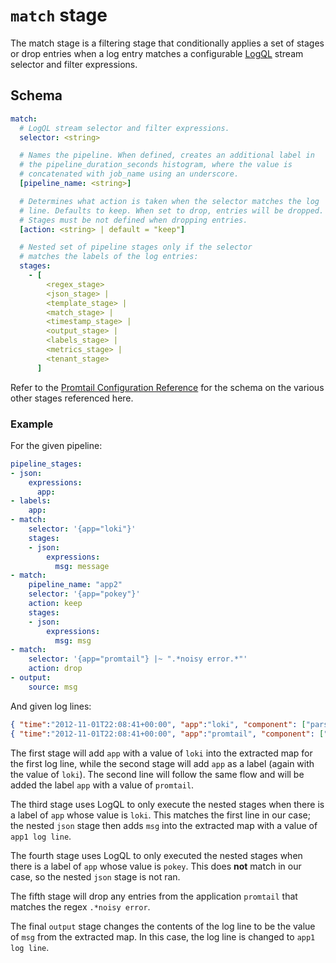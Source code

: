 # `match` stage

The match stage is a filtering stage that conditionally applies a set of stages
or drop entries when a log entry matches a configurable [LogQL](../../../logql.md)
stream selector and filter expressions.

## Schema

```yaml
match:
  # LogQL stream selector and filter expressions.
  selector: <string>

  # Names the pipeline. When defined, creates an additional label in
  # the pipeline_duration_seconds histogram, where the value is
  # concatenated with job_name using an underscore.
  [pipeline_name: <string>]

  # Determines what action is taken when the selector matches the log 
  # line. Defaults to keep. When set to drop, entries will be dropped. 
  # Stages must be not defined when dropping entries. 
  [action: <string> | default = "keep"]

  # Nested set of pipeline stages only if the selector
  # matches the labels of the log entries:
  stages:
    - [
        <regex_stage>
        <json_stage> |
        <template_stage> |
        <match_stage> |
        <timestamp_stage> |
        <output_stage> |
        <labels_stage> |
        <metrics_stage> |
        <tenant_stage>
      ]
```

Refer to the [Promtail Configuration Reference](../configuration.md) for the
schema on the various other stages referenced here.

### Example

For the given pipeline:

```yaml
pipeline_stages:
- json:
    expressions:
      app:
- labels:
    app:
- match:
    selector: '{app="loki"}'
    stages:
    - json:
        expressions:
          msg: message
- match:
    pipeline_name: "app2"
    selector: '{app="pokey"}'
    action: keep
    stages:
    - json:
        expressions:
          msg: msg
- match:
    selector: '{app="promtail"} |~ ".*noisy error.*"'
    action: drop
- output:
    source: msg
```

And given log lines:

```json
{ "time":"2012-11-01T22:08:41+00:00", "app":"loki", "component": ["parser","type"], "level" : "WARN", "message" : "app1 log line" }
{ "time":"2012-11-01T22:08:41+00:00", "app":"promtail", "component": ["parser","type"], "level" : "ERROR", "message" : "foo noisy error" }
```

The first stage will add `app` with a value of `loki` into the extracted map for the first log line,
while the second stage will add `app` as a label (again with the value of `loki`).
The second line will follow the same flow and will be added the label `app` with a value of `promtail`.

The third stage uses LogQL to only execute the nested stages when there is a
label of `app` whose value is `loki`. This matches the first line in our case; the nested
`json` stage then adds `msg` into the extracted map with a value of `app1 log
line`.

The fourth stage uses LogQL to only executed the nested stages when there is a
label of `app` whose value is `pokey`. This does **not** match in our case, so
the nested `json` stage is not ran.

The fifth stage will drop any entries from the application `promtail` that matches
the regex `.*noisy error`.

The final `output` stage changes the contents of the log line to be the value of
`msg` from the extracted map. In this case, the log line is changed to `app1 log
line`.
